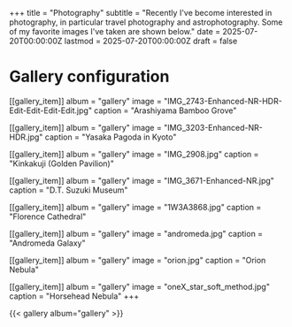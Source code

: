 +++
title = "Photography"
subtitle = "Recently I've become interested in photography, in particular travel photography and astrophotography. Some of my favorite images I've taken are shown below."
date = 2025-07-20T00:00:00Z
lastmod = 2025-07-20T00:00:00Z
draft = false

# Gallery configuration
[[gallery_item]]
album = "gallery"
image = "IMG_2743-Enhanced-NR-HDR-Edit-Edit-Edit-Edit.jpg"
caption = "Arashiyama Bamboo Grove"

[[gallery_item]]
album = "gallery"
image = "IMG_3203-Enhanced-NR-HDR.jpg"
caption = "Yasaka Pagoda in Kyoto"

[[gallery_item]]
album = "gallery"
image = "IMG_2908.jpg"
caption = "Kinkakuji (Golden Pavilion)"

[[gallery_item]]
album = "gallery"
image = "IMG_3671-Enhanced-NR.jpg"
caption = "D.T. Suzuki Museum"

[[gallery_item]]
album = "gallery"
image = "1W3A3868.jpg"
caption = "Florence Cathedral"

[[gallery_item]]
album = "gallery"
image = "andromeda.jpg"
caption = "Andromeda Galaxy"

[[gallery_item]]
album = "gallery"
image = "orion.jpg"
caption = "Orion Nebula"

[[gallery_item]]
album = "gallery"
image = "oneX_star_soft_method.jpg"
caption = "Horsehead Nebula"
+++


{{< gallery album="gallery" >}}
